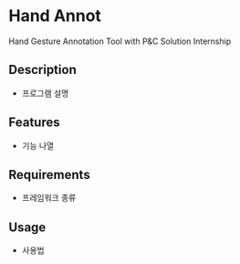 # Hand Annot
Hand Gesture Annotation Tool with P&amp;C Solution Internship

## Description
* 프로그램 설명

## Features
* 기능 나열

## Requirements
* 프레임워크 종류

## Usage
* 사용법

